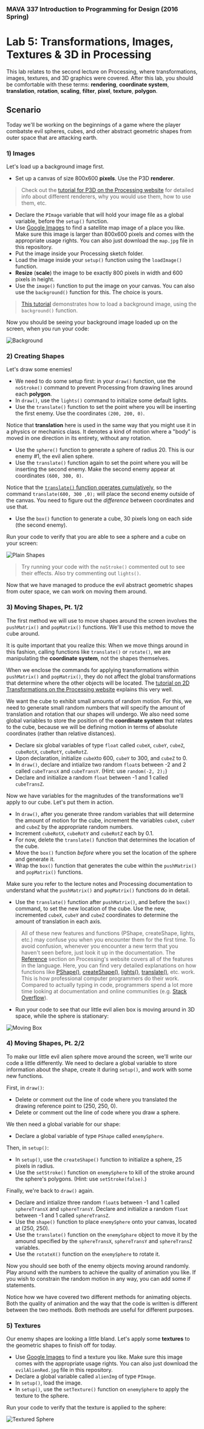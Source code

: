 ### MAVA 337 Introduction to Programming for Design  (2016 Spring)

# Lab 5: Transformations, Images, Textures & 3D in Processing

This lab relates to the second lecture on Processing, where transformations, images, textures, and 3D graphics were covered. After this lab, you should be comfortable with these terms: **rendering**, **coordinate system**, **translation**, **rotation**, **scaling**, **filter**, **pixel**, **texture**, **polygon**.

## Scenario

Today we'll be working on the beginnings of a game where the player combatste evil spheres, cubes, and other abstract geometric shapes from outer space that are attacking earth.

### 1) Images

Let's load up a background image first.

- Set up a canvas of size 800x600 **pixels**. Use the P3D **renderer**.

> Check out the [tutorial for P3D on the Processing website](https://processing.org/tutorials/p3d/) for detailed info about different renderers, why you would use them, how to use them, etc.

- Declare the `PImage` variable that will hold your image file as a global variable, before the `setup()` function.
- Use [Google Images](https://images.google.com/) to find a satellite map image of a place you like. Make sure this image is larger than 800x600 pixels and comes with the appropriate usage rights. You can also just download the `map.jpg` file in this repository.
- Put the image inside your Processing sketch folder.
- Load the image inside your `setup()` function using the `loadImage()` function.
- **Resize** (**scale**) the image to be exactly 800 pixels in width and 600 pixels in height.
- Use the `image()` function to put the image on your canvas. You can also use the `background()` function for this. The choice is yours.

> [This tutorial](https://processing.org/examples/backgroundimage.html) demonstrates how to load a background image, using the `background()` function.

Now you should be seeing your background image loaded up on the screen, when you run your code:

![Background](Run_Background.png)

### 2) Creating Shapes

Let's draw some enemies!

- We need to do some setup first: in your `draw()` function, use the `noStroke()` command to prevent Processing from drawing lines around each **polygon**.
- In `draw()`, use the `lights()` command to initialize some default lights.
- Use the `translate()` function to set the point where you will be inserting the first enemy. Use the coordinates `(200, 200, 0)`.

Notice that **translation** here is used in the same way that you might use it in a physics or mechanics class. It denotes a kind of motion where a "body" is moved in one direction in its entirety, without any rotation.

- Use the `sphere()` function to generate a sphere of radius 20. This is our enemy #1, the evil alien sphere.
- Use the `translate()` function again to set the point where you will be inserting the second enemy. Make the second enemy appear at coordinates `(600, 300, 0)`.

Notice that the [`translate()` function operates cumulatively](https://processing.org/reference/translate_.html), so the command `translate(600, 300 ,0);` will place the second enemy outside of the canvas. You need to figure out the *difference* between coordinates and use that.

- Use the `box()` function to generate a cube, 30 pixels long on each side (the second enemy).

Run your code to verify that you are able to see a sphere and a cube on your screen:

![Plain Shapes](Run_PlainShapes.png)

> Try running your code with the `noStroke()` commented out to see their effects. Also try commenting out `lights()`.

Now that we have managed to produce the evil abstract geometric shapes from outer space, we can work on moving them around.

### 3) Moving Shapes, Pt. 1/2

The first method we will use to move shapes around the screen involves the `pushMatrix()` and `popMatrix()` functions. We'll use this method to move the cube around.

It is quite important that you realize this: When we move things around in this fashion, calling functions like `translate()` or `rotate()`, we are manipulating the **coordinate system**, not the shapes themselves.

When we enclose the commands for applying transformations within `pushMatrix()` and `popMatrix()`, they do not affect the global transformations that determine where the other objects will be located. The [tutorial on 2D Transformations on the Processing website](https://www.processing.org/tutorials/transform2d/) explains this very well.

We want the cube to exhibit small amounts of random motion. For this, we need to generate small random numbers that will specify the amount of translation and rotation that our shapes will undergo. We also need some global variables to store the position of the **coordinate system** that relates to the cube, because we will be defining motion in terms of absolute coordinates (rather than relative distances).

- Declare six global variables of type `float` called `cubeX`, `cubeY`, `cubeZ`, `cubeRotX`, `cubeRotY`, `cubeRotZ`.
- Upon declaration, initialize `cubeX`to 600, `cubeY` to 300, and `cubeZ` to 0.
- In `draw()`, declare and intialize two random `float`s between -2 and 2 called `cubeTransX` and `cubeTransY`. (Hint: use  `random(-2, 2);`)
- Declare and initialize a random `float` between -1 and 1 called `cubeTransZ`.

Now we have variables for the magnitudes of the transformations we'll apply to our cube. Let's put them in action.

- In `draw()`, after you generate three random variables that will determine the amount of motion for the cube, increment the variables `cubeX`, `cubeY` and `cubeZ` by the appropriate random numbers.
- Increment `cubeRotX`, `cubeRotY` and `cubeRotZ` each by 0.1.
- For now, delete the `translate()` function that determines the location of the cube.
- Move the `box()` function *before* where you set the location of the sphere and generate it.
- Wrap the `box()` function that generates the cube within the `pushMatrix()` and `popMatrix()` functions.

Make sure you refer to the lecture notes and Processing documentation to understand what the `pushMatrix()` and `popMatrix()` functions do in detail.

- Use the `translate()` function after `pushMatrix()`, and before the `box()` command, to set the new location of the cube. Use the new, incremented `cubeX`, `cubeY` and `cubeZ` coordinates to determine the amount of translation in each axis.

> All of these new features and functions (PShape, createShape, lights, etc.) may confuse you when you encounter them for the first time. To avoid confusion, whenever you encounter a new term that you haven't seen before, just look it up in the documentation. The [Reference](https://processing.org/reference/) section on Processing's website covers all of the features in the language. Here, you can find very detailed explanations on how functions like [PShape()](https://processing.org/reference/PShape.html), [createShape()](https://processing.org/reference/createShape_.html), [lights()](https://processing.org/reference/lights_.html), [translate()](https://processing.org/reference/translate_.html), etc. work. This is how professional computer programmers do their work. Compared to actually typing in code, programmers spend a lot more time looking at documentation and online communities (e.g. [Stack Overflow](http://stackoverflow.com/)).

- Run your code to see that our little evil alien box is moving around in 3D space, while the sphere is stationary:

![Moving Box](Run_MovingBox.png)

### 4) Moving Shapes, Pt. 2/2

To make our little evil alien sphere move around the screen, we'll write our code a little differently. We need to declare a global variable to store information about the shape, create it during `setup()`, and work with some new functions.

First, in `draw()`:

- Delete or comment out the line of code where you translated the drawing reference point to (250, 250, 0).
- Delete or comment out the line of code where you draw a sphere.

We then need a global variable for our shape:

- Declare a global variable of type `PShape` called `enemySphere`.

Then, in `setup()`:

- In `setup()`, use the `createShape()` function to initialize a sphere, 25 pixels in radius.
- Use the `setStroke()` function on `enemySphere` to kill of the stroke around the sphere's polygons. (Hint: use `setStroke(false)`.)

Finally, we're back to `draw()` again.

- Declare and intialize three random `float`s between -1 and 1 called `sphereTransX` and `sphereTransY`. Declare and initialize a random `float` between -1 and 1 called `sphereTransZ`.
- Use the `shape()` function to place `enemySphere` onto your canvas, located at (250, 250).
- Use the `translate()` function on the `enemySphare` object to move it by the amound specified by the `sphereTransX`, `sphereTransY` and `sphereTransZ` variables.
- Use the `rotateX()` function on the `enemySphere` to rotate it.

Now you should see both of the enemy objects moving around randomly. Play around with the numbers to achieve the quality of animation you like. If you wish to constrain the random motion in any way, you can add some if statements.

Notice how we have covered two different methods for animating objects. Both the quality of animation and the way that the code is written is different between the two methods. Both methods are useful for different purposes.

### 5) Textures

Our enemy shapes are looking a little bland. Let's apply some **textures** to the geometric shapes to finish off for today.

- Use [Google Images](https://images.google.com/) to find a texture you like. Make sure this image comes with the appropriate usage rights. You can also just download the `evilAlienRed.jpg` file in this repository.
- Declare a global variable called `alienImg` of type `PImage`.
- In `setup()`, load the image.
- In `setup()`, use the `setTexture()` function on `enemySphere` to apply the texture to the sphere.

Run your code to verify that the texture is applied to the sphere:

![Textured Sphere](Run_TexSphere.png)
